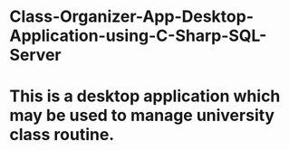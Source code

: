 # Class-Organizer-App-Desktop-Application-using-C-Sharp-SQL-Server
# This is a desktop application which may be used to manage university class routine.

